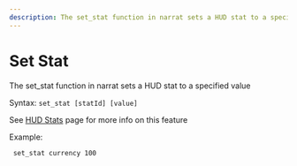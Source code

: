 ```yaml
---
description: The set_stat function in narrat sets a HUD stat to a specified value
---
```


# Set Stat

The set\_stat function in narrat sets a HUD stat to a specified value

Syntax: `set_stat [statId] [value]`

See [HUD Stats](../features/hud-stats.md) page for more info on this feature

Example:

```renpy
 set_stat currency 100
```
